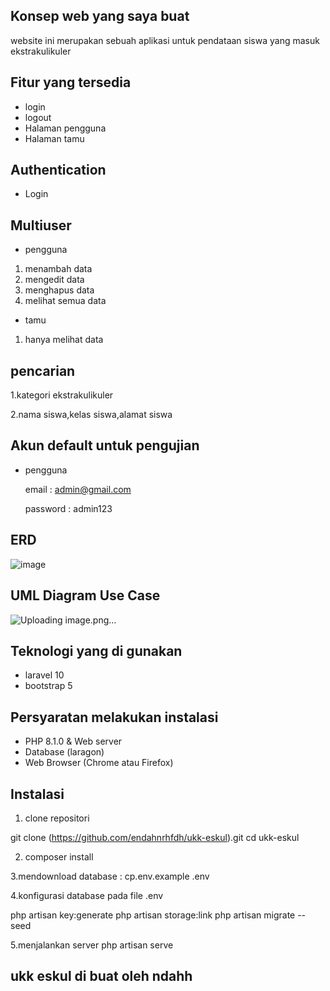 ## Konsep web yang saya buat

website ini merupakan sebuah aplikasi untuk pendataan siswa yang masuk ekstrakulikuler

## Fitur yang tersedia
- login
- logout
- Halaman pengguna
- Halaman tamu
   
## Authentication
   - Login

## Multiuser
  - pengguna
   1. menambah data
   2. mengedit data
   3. menghapus data
   4. melihat semua data
      
  - tamu
   1. hanya melihat data

## pencarian

 1.kategori ekstrakulikuler
 
 2.nama siswa,kelas siswa,alamat siswa
  

## Akun default untuk pengujian  

- pengguna
  
  email : admin@gmail.com
  
  password : admin123


## ERD
![image](https://github.com/user-attachments/assets/9499abb0-fd95-43ff-abba-f655391db7e9)



## UML Diagram Use Case

![Uploading image.png…]()



## Teknologi yang di gunakan
 - laravel 10
 - bootstrap 5

## Persyaratan melakukan instalasi
  - PHP 8.1.0 & Web server
  - Database (laragon)
  - Web Browser (Chrome atau Firefox)

## Instalasi
 1. clone repositori
    
  git clone (https://github.com/endahnrhfdh/ukk-eskul).git 
  cd ukk-eskul
  
 2. composer install

 3.mendownload database :     cp.env.example .env
 
 4.konfigurasi database pada file .env
    
 php artisan key:generate php artisan storage:link php artisan migrate --seed
 
 5.menjalankan server
 php artisan serve
    
## ukk eskul di buat oleh ndahh
